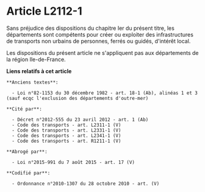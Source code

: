 # Article L2112-1

Sans préjudice des dispositions du chapitre Ier du présent titre, les départements sont compétents pour créer ou exploiter
des infrastructures de transports non urbains de personnes, ferrés ou guidés, d'intérêt local.

Les dispositions du présent article ne s'appliquent pas aux départements de la région Ile-de-France.

**Liens relatifs à cet article**

	**Anciens textes**:

	  - Loi n°82-1153 du 30 décembre 1982 - art. 18-1 (Ab), alinéas 1 et 3 (sauf ecqc l'exclusion des départements d'outre-mer)

	**Cité par**:

	  - Décret n°2012-555 du 23 avril 2012 - art. 1 (Ab)
	  - Code des transports - art. L2311-1 (V)
	  - Code des transports - art. L2331-1 (V)
	  - Code des transports - art. L2341-1 (V)
	  - Code des transports - art. R1211-1 (V)

	**Abrogé par**:

	  - Loi n°2015-991 du 7 août 2015 - art. 17 (V)

	**Codifié par**:

	  - Ordonnance n°2010-1307 du 28 octobre 2010 - art. (V)
